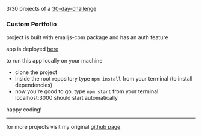 3/30 projects of a [30-day-challenge](https://github.com/akhrrbk/30-day-challenge)

### Custom Portfolio 
project is built with emailjs-com package and has an auth feature

app is deployed [here](#)

to run this app locally on your machine
* clone the project
* inside the root repository type `npm install` from your terminal (to install dependencies)
* now you're good to go. type `npm start` from your terminal. localhost:3000 should start automatically

happy coding!

--------------------------------------------
for more projects visit my original [github page](github.com/akhrrbk)
